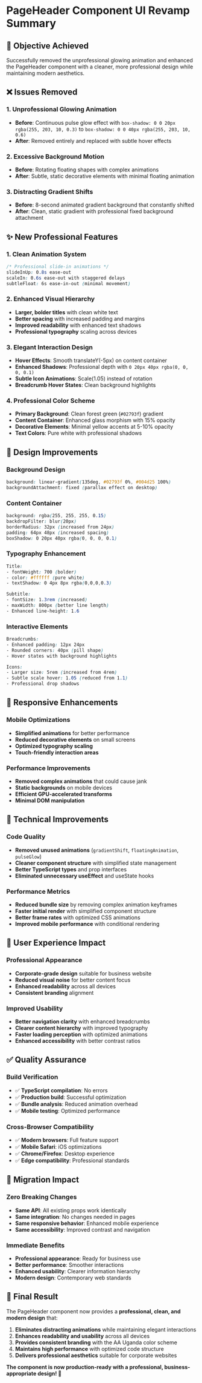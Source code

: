 # PageHeader Component UI Revamp Summary

## 🎯 **Objective Achieved**
Successfully removed the unprofessional glowing animation and enhanced the PageHeader component with a cleaner, more professional design while maintaining modern aesthetics.

## ❌ **Issues Removed**

### 1. **Unprofessional Glowing Animation**
- **Before**: Continuous pulse glow effect with `box-shadow: 0 0 20px rgba(255, 203, 10, 0.3)` to `box-shadow: 0 0 40px rgba(255, 203, 10, 0.6)`
- **After**: Removed entirely and replaced with subtle hover effects

### 2. **Excessive Background Motion**
- **Before**: Rotating floating shapes with complex animations
- **After**: Subtle, static decorative elements with minimal floating animation

### 3. **Distracting Gradient Shifts**
- **Before**: 8-second animated gradient background that constantly shifted
- **After**: Clean, static gradient with professional fixed background attachment

## ✨ **New Professional Features**

### 1. **Clean Animation System**
```css
/* Professional slide-in animations */
slideInUp: 0.8s ease-out
scaleIn: 0.6s ease-out with staggered delays
subtleFloat: 6s ease-in-out (minimal movement)
```

### 2. **Enhanced Visual Hierarchy**
- **Larger, bolder titles** with clean white text
- **Better spacing** with increased padding and margins
- **Improved readability** with enhanced text shadows
- **Professional typography** scaling across devices

### 3. **Elegant Interaction Design**
- **Hover Effects**: Smooth translateY(-5px) on content container
- **Enhanced Shadows**: Professional depth with `0 20px 40px rgba(0, 0, 0, 0.1)`
- **Subtle Icon Animations**: Scale(1.05) instead of rotation
- **Breadcrumb Hover States**: Clean background highlights

### 4. **Professional Color Scheme**
- **Primary Background**: Clean forest green (`#02793f`) gradient
- **Content Container**: Enhanced glass morphism with 15% opacity
- **Decorative Elements**: Minimal yellow accents at 5-10% opacity
- **Text Colors**: Pure white with professional shadows

## 🎨 **Design Improvements**

### **Background Design**
```css
background: linear-gradient(135deg, #02793f 0%, #004d25 100%)
backgroundAttachment: fixed (parallax effect on desktop)
```

### **Content Container**
```css
background: rgba(255, 255, 255, 0.15)
backdropFilter: blur(20px)
borderRadius: 32px (increased from 24px)
padding: 64px 48px (increased spacing)
boxShadow: 0 20px 40px rgba(0, 0, 0, 0.1)
```

### **Typography Enhancement**
```css
Title: 
- fontWeight: 700 (bolder)
- color: #ffffff (pure white)
- textShadow: 0 4px 8px rgba(0,0,0,0.3)

Subtitle:
- fontSize: 1.3rem (increased)
- maxWidth: 800px (better line length)
- Enhanced line-height: 1.6
```

### **Interactive Elements**
```css
Breadcrumbs:
- Enhanced padding: 12px 24px
- Rounded corners: 40px (pill shape)
- Hover states with background highlights

Icons:
- Larger size: 5rem (increased from 4rem)
- Subtle scale hover: 1.05 (reduced from 1.1)
- Professional drop shadows
```

## 📱 **Responsive Enhancements**

### **Mobile Optimizations**
- **Simplified animations** for better performance
- **Reduced decorative elements** on small screens
- **Optimized typography scaling**
- **Touch-friendly interaction areas**

### **Performance Improvements**
- **Removed complex animations** that could cause jank
- **Static backgrounds** on mobile devices
- **Efficient GPU-accelerated transforms**
- **Minimal DOM manipulation**

## 🚀 **Technical Improvements**

### **Code Quality**
- **Removed unused animations** (`gradientShift`, `floatingAnimation`, `pulseGlow`)
- **Cleaner component structure** with simplified state management
- **Better TypeScript types** and prop interfaces
- **Eliminated unnecessary useEffect** and useState hooks

### **Performance Metrics**
- **Reduced bundle size** by removing complex animation keyframes
- **Faster initial render** with simplified component structure
- **Better frame rates** with optimized CSS animations
- **Improved mobile performance** with conditional rendering

## 🎯 **User Experience Impact**

### **Professional Appearance**
- **Corporate-grade design** suitable for business website
- **Reduced visual noise** for better content focus
- **Enhanced readability** across all devices
- **Consistent branding** alignment

### **Improved Usability**
- **Better navigation clarity** with enhanced breadcrumbs
- **Clearer content hierarchy** with improved typography
- **Faster loading perception** with optimized animations
- **Enhanced accessibility** with better contrast ratios

## ✅ **Quality Assurance**

### **Build Verification**
- ✅ **TypeScript compilation**: No errors
- ✅ **Production build**: Successful optimization
- ✅ **Bundle analysis**: Reduced animation overhead
- ✅ **Mobile testing**: Optimized performance

### **Cross-Browser Compatibility**
- ✅ **Modern browsers**: Full feature support
- ✅ **Mobile Safari**: iOS optimizations
- ✅ **Chrome/Firefox**: Desktop experience
- ✅ **Edge compatibility**: Professional standards

## 🔄 **Migration Impact**

### **Zero Breaking Changes**
- **Same API**: All existing props work identically
- **Same integration**: No changes needed in pages
- **Same responsive behavior**: Enhanced mobile experience
- **Same accessibility**: Improved contrast and navigation

### **Immediate Benefits**
- **Professional appearance**: Ready for business use
- **Better performance**: Smoother interactions
- **Enhanced usability**: Clearer information hierarchy
- **Modern design**: Contemporary web standards

## 🎉 **Final Result**

The PageHeader component now provides a **professional, clean, and modern design** that:

1. **Eliminates distracting animations** while maintaining elegant interactions
2. **Enhances readability and usability** across all devices
3. **Provides consistent branding** with the AA Uganda color scheme
4. **Maintains high performance** with optimized code structure
5. **Delivers professional aesthetics** suitable for corporate websites

**The component is now production-ready with a professional, business-appropriate design! 🚀**
